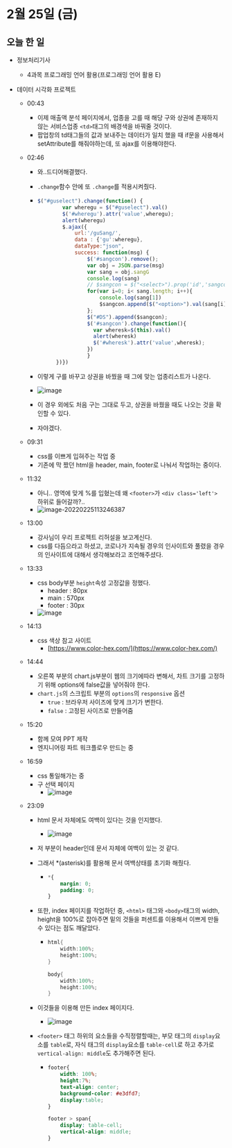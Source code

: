 # 2월 25일 (금)

## 오늘 한 일

* 정보처리기사
  * 4과목 프로그래밍 언어 활용(프로그래밍 언어 활용 E)

* 데이터 시각화 프로젝트
  * 00:43
    * 이제 매출액 분석 페이지에서, 업종을 고를 때 해당 구와 상권에 존재하지 않는 서비스업종 `<td>`태그의 배경색을 바꿔줄 것이다.
    * 팝업창의 td태그들의 값과 보내주는 데이터가 일치 했을 때 if문을 사용해서 setAttribute를 해줘야하는데, 또 ajax를 이용해야한다.
    
  * 02:46
  
    * 와..드디어해결했다.
  
    * `.change`함수 안에 또 `.change`를 적용시켜줬다.
  
    * ```js
      $("#guselect").change(function() {
              var wheregu = $("#guselect").val()
              $('#wheregu').attr('value',wheregu);
              alert(wheregu)
              $.ajax({
                  url:'/guSang/',
                  data : {'gu':wheregu},
                  dataType:"json",
                  success: function(msg) {
                      $('#sangcon').remove();
                      var obj = JSON.parse(msg)
                      var sang = obj.sangG
                      console.log(sang)
                      // $sangcon = $("<select>").prop('id','sangcon').append($("<option>").val(0).text(wheresk));
                      for(var i=0; i< sang.length; i++){
                          console.log(sang[1])
                          $sangcon.append($("<option>").val(sang[i]).text(sang[i]))
                      };
                      $("#DS").append($sangcon);
                      $('#sangcon').change(function(){
                        var wheresk=$(this).val()
                        alert(wheresk)
                        $('#wheresk').attr('value',wheresk); 
                      })
                      }
            })})
      ```
  
    * 이렇게 구를 바꾸고 상권을 바꿨을 때 그에 맞는 업종리스트가 나온다.
  
    * ![image](https://user-images.githubusercontent.com/75322297/155583631-515edb68-4e68-4f2a-a9c2-3fe1870cc589.png)
  
    * 이 경우 외에도 처음 구는 그대로 두고, 상권을 바꿨을 때도 나오는 것을 확인할 수 있다.
  
    * 자야겠다.
    
  * 09:31
  
    * css를 이쁘게 입혀주는 작업 중
    * 기존에 막 짰던 html을 header, main, footer로 나눠서 작업하는 중이다.
  
  * 11:32
  
    * 아니.. 영역에 맞게 %를 입혔는데 왜 `<footer>`가 `<div class='left'>` 하위로 들어갈까?..
    * ![image-20220225113246387](C:\projects\images\220225_TID\image-20220225113246387.png)
  
  * 13:00
  
    * 강사님이 우리 프로젝트 리허설을 보고계신다.
    * css를 다듬으라고 하셨고, 코로나가 지속될 경우의 인사이트와 풀렸을 경우의 인사이트에 대해서 생각해보라고 조언해주셨다.
  
  * 13:33
  
    * css body부분 `height`속성 고정값을 정했다.
      * header : 80px
      * main : 570px
      * footer : 30px
    * ![image](https://user-images.githubusercontent.com/75322297/155657693-33c19b2a-7c3b-41f5-938c-1a7c13a5a1a9.png)
  
  * 14:13
  
    * css 색상 참고 사이트
      * [https://www.color-hex.com/](https://www.color-hex.com/)
  
  * 14:44
  
    * 오른쪽 부분의 chart.js부분이 웹의 크기에따라 변해서, 차트 크기를 고정하기 위해 options에 false값을 넣어줘야 한다.
    * `chart.js`의 스크립트 부분의 `options`의 `responsive` 옵션
      * `true` : 브라우저 사이즈에 맞게 크기가 변한다.
      * `false` : 고정된 사이즈로 만들어줌
  
  * 15:20
  
    * 함께 모여 PPT 제작
    * 엔지니어링 파트 워크플로우 만드는 중
  
  * 16:59
  
    * css 통일해가는 중
    * 구 선택 페이지
      * ![image](https://user-images.githubusercontent.com/75322297/155677585-5a508024-e8ec-454a-91e6-a66883bf6d46.png)
    
  * 23:09
  
    * html 문서 자체에도 여백이 있다는 것을 인지했다.
  
      * ![image](https://user-images.githubusercontent.com/75322297/155729326-f685d663-388f-4b78-a342-4d73898730ca.png)
  
    * 저 부분이 header인데 문서 자체에 여백이 있는 것 같다.
  
    * 그래서 *(asterisk)를 활용해 문서 여백상태를 초기화 해줬다.
  
      * ```css
        *{
            margin: 0;
            padding: 0;
        }
        ```
  
    * 또한, index 페이지를 작업하던 중, `<html>` 태그와 `<body>`태그의 width, height을 100%로 잡아주면 밑의 것들을 퍼센트를 이용해서 이쁘게 만들 수 있다는 점도 깨달았다.
  
      * ```cs
        html{
            width:100%;
            height:100%;
        }
        
        body{
            width:100%;
            height:100%;
        }
        ```
  
    * 이것들을 이용해 만든 index 페이지다.
  
      * ![image](https://user-images.githubusercontent.com/75322297/155729896-f78ed338-83d2-486a-b1ea-351f9291466a.png)
  
    * `<footer>` 태그 하위의 요소들을 수직정렬할때는, 부모 태그의 `display`요소를 `table`로, 자식 태그의 `display`요소를 `table-cell`로 하고 추가로 `vertical-align: middle`도 추가해주면 된다.
  
      * ```css
        footer{
            width: 100%;
            height:7%;
            text-align: center;
            background-color: #e3dfd7;
            display:table;
        }
        
        footer > span{
            display: table-cell;
            vertical-align: middle;
        }
        ```

